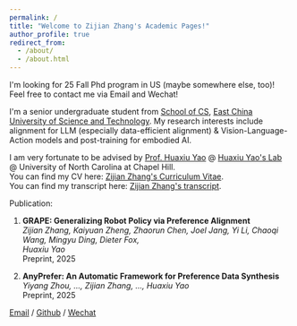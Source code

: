 ```yaml
---
permalink: /
title: "Welcome to Zijian Zhang's Academic Pages!"
author_profile: true
redirect_from: 
  - /about/
  - /about.html
---
```



I'm looking for 25 Fall Phd program in US (maybe somewhere else, too)! Feel free to contact me via Email and Wechat!

I'm a senior undergraduate student from [School of CS](https://cise.ecust.edu.cn/), [East China University of Science and Technology](https://www.ecust.edu.cn/main.htm). My research interests include alignment for LLM (especially data-efficient alignment) \& Vision-Language-Action models and post-training for embodied AI.

I am very fortunate to be advised by [Prof. Huaxiu Yao](https://www.huaxiuyao.io/) @ [Huaxiu Yao's Lab](https://www.huaxiuyao.io/) @ University of North Carolina at Chapel Hill.  
You can find my CV here: [Zijian Zhang's Curriculum Vitae](../assets/ZijianZhang_CV.pdf).  
You can find my transcript here: [Zijian Zhang's transcript](../images/transcript.jpg).

Publication:
1. **GRAPE: Generalizing Robot Policy via Preference Alignment**  
   *Zijian Zhang, Kaiyuan Zheng, Zhaorun Chen, Joel Jang, Yi Li, Chaoqi Wang, Mingyu Ding, Dieter Fox,  
   Huaxiu Yao*  
   Preprint, 2025

2. **AnyPrefer: An Automatic Framework for Preference Data Synthesis**  
   *Yiyang Zhou, ..., Zijian Zhang, ..., Huaxiu Yao*  
   Preprint, 2025

<script type="text/javascript" id="clustrmaps" src="//clustrmaps.com/map_v2.js?d=EAsjIhvNNIS81aTiSxWlOEtwuUtVIj4ioookKJfQjtE&cl=ffffff&w=a"></script>


[Email](mailto:21013097@mail.ecust.edu.cn) / [Github](https://github.com/zzj1111) / [Wechat](../images/wechat.jpg) 


